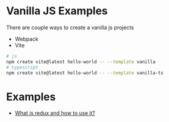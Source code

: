 # Vanilla JS Examples

There are couple ways to create a vanilla js projects

- Webpack
- Vite

```bash
# js
npm create vite@latest hello-world -- --template vanilla
# typescript
npm create vite@latest hello-world -- --template vanilla-ts
```

# Examples

- [What is redux and how to use it?]()
